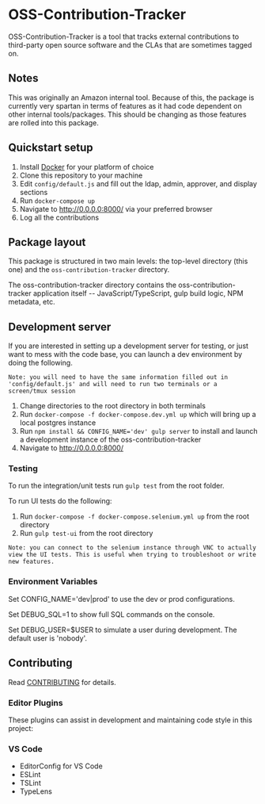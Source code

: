 # OSS-Contribution-Tracker

OSS-Contribution-Tracker is a tool that tracks external contributions to third-party open source software and the CLAs that are sometimes tagged on.

## Notes

This was originally an Amazon internal tool. Because of this, the package is currently very spartan in terms of features as it had code dependent on other internal tools/packages. This should be changing as those features are rolled into this package.

## Quickstart setup

1. Install [Docker](https://www.docker.com) for your platform of choice
2. Clone this repository to your machine
3. Edit `config/default.js` and fill out the ldap, admin, approver, and display sections
4. Run `docker-compose up`
5. Navigate to http://0.0.0.0:8000/ via your preferred browser
6. Log all the contributions

## Package layout

This package is structured in two main levels: the top-level directory (this one) and the `oss-contribution-tracker` directory.

The oss-contribution-tracker directory contains the oss-contribution-tracker application itself -- JavaScript/TypeScript, gulp build logic, NPM metadata, etc.

## Development server

If you are interested in setting up a development server for testing, or just want to mess with the code base, you can launch a dev environment by doing the following.

`Note: you will need to have the same information filled out in 'config/default.js' and will need to run two terminals or a screen/tmux session`

1. Change directories to the root directory in both terminals
2. Run `docker-compose -f docker-compose.dev.yml up` which will bring up a local postgres instance
3. Run `npm install && CONFIG_NAME='dev' gulp server` to install and launch a development instance of the oss-contribution-tracker
4. Navigate to http://0.0.0.0:8000/

### Testing

To run the integration/unit tests run `gulp test` from the root folder.

To run UI tests do the following:
1. Run `docker-compose -f docker-compose.selenium.yml up` from the root directory
2. Run `gulp test-ui` from the root directory

`Note: you can connect to the selenium instance through VNC to actually view the UI tests. This is useful when trying to troubleshoot or write new features.`

### Environment Variables

Set CONFIG_NAME='dev|prod' to use the dev or prod configurations.

Set DEBUG_SQL=1 to show full SQL commands on the console.

Set DEBUG_USER=$USER to simulate a user during development. The default user is 'nobody'.

## Contributing
Read [CONTRIBUTING](CONTRIBUTING.md) for details.

### Editor Plugins

These plugins can assist in development and maintaining code style in this project:

### VS Code ###

* EditorConfig for VS Code
* ESLint
* TSLint
* TypeLens

